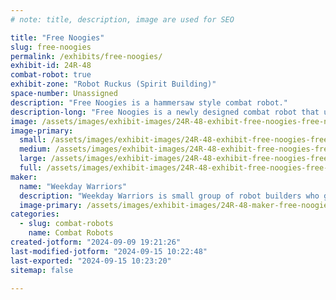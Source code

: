 ```yaml
---
# note: title, description, image are used for SEO

title: "Free Noogies"
slug: free-noogies
permalink: /exhibits/free-noogies/
exhibit-id: 24R-48
combat-robot: true
exhibit-zone: "Robot Ruckus (Spirit Building)"
space-number: Unassigned
description: "Free Noogies is a hammersaw style combat robot."
description-long: "Free Noogies is a newly designed combat robot that utilizes a spinner weapon on the end of an actuating arm. The design features a custom steel weapon and a custom 3D printed gearing reduction made to increase torque and control of the arm's movement. The robot's primary strategy is to pin opponents using its steel forks or aluminum wedge, spin up its weapon, and deliver a disabling blow to the tops of other robots, also known as a noogie. And, as the name implies, the robot is more than happy to give them out for free."
image: /assets/images/exhibit-images/24R-48-exhibit-free-noogies-free-noogiesv2-large.png
image-primary: 
  small: /assets/images/exhibit-images/24R-48-exhibit-free-noogies-free-noogiesv2-small.png
  medium: /assets/images/exhibit-images/24R-48-exhibit-free-noogies-free-noogiesv2-medium.png
  large: /assets/images/exhibit-images/24R-48-exhibit-free-noogies-free-noogiesv2-large.png
  full: /assets/images/exhibit-images/24R-48-exhibit-free-noogies-free-noogiesv2-full.png
maker: 
  name: "Weekday Warriors"
  description: "Weekday Warriors is small group of robot builders who got into combat robotics in June of 2024 and will have competed in 4 competitions by the time Robot Ruckus rolls around. Weekday Warriors is all about continuous improvement and helping each other out. Unlike a Weekend Warrior, a Weekday Warrior is about enjoying something so much that you'll even do it during the week."
  image-primary: /assets/images/exhibit-images/24R-48-maker-free-noogies-banner-medium.png
categories: 
  - slug: combat-robots
    name: Combat Robots
created-jotform: "2024-09-09 19:21:26"
last-modified-jotform: "2024-09-15 10:22:48"
last-exported: "2024-09-15 10:23:20"
sitemap: false

---
```

